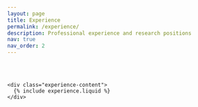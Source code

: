 ```yaml
---
layout: page
title: Experience
permalink: /experience/
description: Professional experience and research positions
nav: true
nav_order: 2
---
```


<div class="experience-page">
  <div class="container">
    <div class="row">
      <div class="col-lg-12">
        <!-- <h1 class="experience-title">Experience</h1> -->
        <!-- <p class="experience-subtitle">Professional journey and research positions</p> -->
      </div>
    </div>
    
    <div class="experience-content">
      {% include experience.liquid %}
    </div>
  </div>
</div>

<style>
.experience-page {
  padding: 2rem 0;
}

.experience-title {
  font-size: 4rem;
  font-weight: bold;
  color: #333;
  margin-bottom: 1rem;
  text-align: center;
}

.experience-subtitle {
  font-size: 1.5rem;
  color: #666;
  text-align: center;
  margin-bottom: 3rem;
}

.experience-content {
  margin-top: 2.5rem;
}

/* Responsive design */
@media (max-width: 768px) {
  .experience-title {
    font-size: 3.5rem;
  }
  
  .experience-subtitle {
    font-size: 1.1rem;
  }
}
</style> 